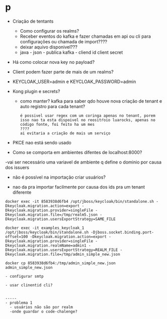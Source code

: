 # p

- Criação de tentants
   - Como configurar os realms?
   - Receber eventos do kafka e fazer chamadas em api ou cli para configurações ou chamada de import????
   - deixar aquivo disponivel???
   - java - json - publica kafka - cliend id client secret

- Há como colocar nova key no payload?

- Client podem fazer parte de mais de um realms?

- KEYCLOAK_USER=admin e KEYCLOAK_PASSWORD=admin

- Kong plugin e secrets?
  - como manter? kafka para saber qdo houve nova criação de tenant
        e auto registro para cada tenant?

        é possivel usar regex com um coringa apenas no tenant, porem isso nao ta esta dispoivel no reositŕoio luarocks, apenas no código fonte, foi feito ha um mes
        ???? 
        ai evitaria a criação de mais um serviço

- PKCE nao está sendo usado

- Como se comporta em ambientes difentes de localhost:8000?

-vai ser necessário uma variavel de ambiente q define o dominio por causa dos issuers

- não é possível na importação criar usuários?

- nao da pra importar facilmente por causa dos ids pra um tenant diferente

```
docker exec -it 8583938d6fb4 /opt/jboss/keycloak/bin/standalone.sh -Dkeycloak.migration.action=export -Dkeycloak.migration.provider=singleFile -Dkeycloak.migration.file=/tmp/realm5.json -Dkeycloak.migration.usersExportStrategy=SAME_FILE

docker exec -it examples_keycloak_1 /opt/jboss/keycloak/bin/standalone.sh -Djboss.socket.binding.port-offset=100 -Dkeycloak.migration.action=export -Dkeycloak.migration.provider=singleFile -Dkeycloak.migration.realmName=admin1 -Dkeycloak.migration.usersExportStrategy=REALM_FILE -Dkeycloak.migration.file=/tmp/admin_simple_new.json

docker cp 8583938d6fb4:/tmp/admin_simple_new.json admin_simple_new.json

- configurar smtp

- usar clinentid cli?


-----
- problema 1
  - usuários não são por realm
  -onde guardar o code-chalenge?
